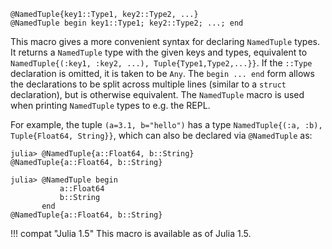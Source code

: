 ```
@NamedTuple{key1::Type1, key2::Type2, ...}
@NamedTuple begin key1::Type1; key2::Type2; ...; end
```

This macro gives a more convenient syntax for declaring `NamedTuple` types. It returns a `NamedTuple` type with the given keys and types, equivalent to `NamedTuple{(:key1, :key2, ...), Tuple{Type1,Type2,...}}`. If the `::Type` declaration is omitted, it is taken to be `Any`.   The `begin ... end` form allows the declarations to be split across multiple lines (similar to a `struct` declaration), but is otherwise equivalent. The `NamedTuple` macro is used when printing `NamedTuple` types to e.g. the REPL.

For example, the tuple `(a=3.1, b="hello")` has a type `NamedTuple{(:a, :b), Tuple{Float64, String}}`, which can also be declared via `@NamedTuple` as:

```jldoctest
julia> @NamedTuple{a::Float64, b::String}
@NamedTuple{a::Float64, b::String}

julia> @NamedTuple begin
           a::Float64
           b::String
       end
@NamedTuple{a::Float64, b::String}
```

!!! compat "Julia 1.5"
    This macro is available as of Julia 1.5.

